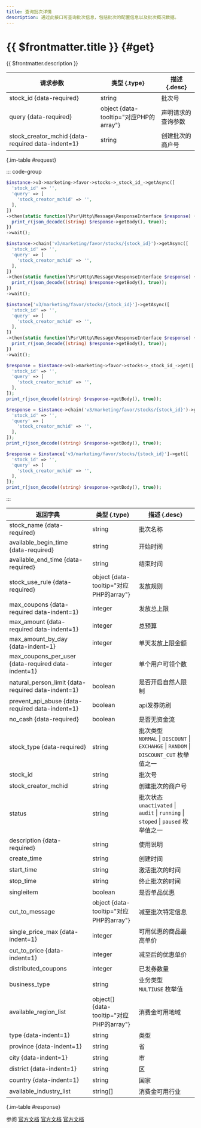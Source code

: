 ```yaml
---
title: 查询批次详情
description: 通过此接口可查询批次信息，包括批次的配置信息以及批次概况数据。
---
```


# {{ $frontmatter.title }} {#get}

{{ $frontmatter.description }}

| 请求参数 | 类型 {.type} | 描述 {.desc}
| --- | --- | ---
| stock_id {data-required} | string | 批次号
| query {data-required} | object {data-tooltip="对应PHP的array"} | 声明请求的查询参数
| stock_creator_mchid {data-required data-indent=1} | string | 创建批次的商户号

{.im-table #request}

::: code-group

```php [异步纯链式]
$instance->v3->marketing->favor->stocks->_stock_id_->getAsync([
  'stock_id' => '',
  'query' => [
    'stock_creator_mchid' => '',
  ],
])
->then(static function(\Psr\Http\Message\ResponseInterface $response) {
  print_r(json_decode((string) $response->getBody(), true));
})
->wait();
```

```php [异步声明式]
$instance->chain('v3/marketing/favor/stocks/{stock_id}')->getAsync([
  'stock_id' => '',
  'query' => [
    'stock_creator_mchid' => '',
  ],
])
->then(static function(\Psr\Http\Message\ResponseInterface $response) {
  print_r(json_decode((string) $response->getBody(), true));
})
->wait();
```

```php [异步属性式]
$instance['v3/marketing/favor/stocks/{stock_id}']->getAsync([
  'stock_id' => '',
  'query' => [
    'stock_creator_mchid' => '',
  ],
])
->then(static function(\Psr\Http\Message\ResponseInterface $response) {
  print_r(json_decode((string) $response->getBody(), true));
})
->wait();
```

```php [同步纯链式]
$response = $instance->v3->marketing->favor->stocks->_stock_id_->get([
  'stock_id' => '',
  'query' => [
    'stock_creator_mchid' => '',
  ],
]);
print_r(json_decode((string) $response->getBody(), true));
```

```php [同步声明式]
$response = $instance->chain('v3/marketing/favor/stocks/{stock_id}')->get([
  'stock_id' => '',
  'query' => [
    'stock_creator_mchid' => '',
  ],
]);
print_r(json_decode((string) $response->getBody(), true));
```

```php [同步属性式]
$response = $instance['v3/marketing/favor/stocks/{stock_id}']->get([
  'stock_id' => '',
  'query' => [
    'stock_creator_mchid' => '',
  ],
]);
print_r(json_decode((string) $response->getBody(), true));
```

:::

| 返回字典 | 类型 {.type} | 描述 {.desc}
| --- | --- | ---
| stock_name {data-required}| string | 批次名称
| available_begin_time {data-required}| string | 开始时间
| available_end_time {data-required}| string | 结束时间
| stock_use_rule {data-required}| object {data-tooltip="对应PHP的array"} | 发放规则
| max_coupons {data-required data-indent=1} | integer | 发放总上限
| max_amount {data-required data-indent=1} | integer | 总预算
| max_amount_by_day {data-indent=1} | integer | 单天发放上限金额
| max_coupons_per_user {data-required data-indent=1} | integer | 单个用户可领个数
| natural_person_limit {data-required data-indent=1} | boolean | 是否开启自然人限制
| prevent_api_abuse {data-required data-indent=1} | boolean | api发券防刷
| no_cash {data-required}| boolean | 是否无资金流
| stock_type {data-required}| string | 批次类型<br/>`NORMAL` \| `DISCOUNT` \| `EXCHAHGE` \| `RANDOM` \| `DISCOUNT_CUT` 枚举值之一
| stock_id | string | 批次号
| stock_creator_mchid | string | 创建批次的商户号
| status | string | 批次状态<br/>`unactivated` \| `audit` \| `running` \| `stoped` \| `paused` 枚举值之一
| description {data-required}| string | 使用说明
| create_time | string | 创建时间
| start_time | string | 激活批次的时间
| stop_time | string | 终止批次的时间
| singleitem | boolean | 是否单品优惠
| cut_to_message | object {data-tooltip="对应PHP的array"} | 减至批次特定信息
| single_price_max {data-indent=1} | integer | 可用优惠的商品最高单价
| cut_to_price {data-indent=1} | integer | 减至后的优惠单价
| distributed_coupons | integer | 已发券数量
| business_type | string | 业务类型<br/>`MULTIUSE` 枚举值
| available_region_list | object[] {data-tooltip="对应PHP的array"} | 消费金可用地域
| type {data-indent=1} | string | 类型
| province {data-indent=1} | string | 省
| city {data-indent=1} | string | 市
| district {data-indent=1} | string | 区
| country {data-indent=1} | string | 国家
| available_industry_list | string[] | 消费金可用行业

{.im-table #response}

参阅 [官方文档](https://pay.weixin.qq.com/docs/merchant/apis/cash-coupons/stock/query-stock.html) [官方文档](https://pay.weixin.qq.com/docs/partner/apis/cash-coupons/stock/query-stock.html) [官方文档](https://pay.weixin.qq.com/wiki/doc/apiv3/wxpay/marketing/convention/chapter3_5.shtml)
